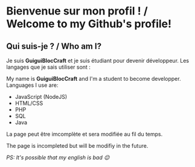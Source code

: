 # Bienvenue sur mon profil ! / Welcome to my Github's profile!

## Qui suis-je ? / Who am I?

Je suis **GuiguiBlocCraft** et je suis étudiant pour devenir développeur. Les langages que je sais utiliser sont :

My name is **GuiguiBlocCraft** and I'm a student to become developper. Languages I use are:

- JavaScript (NodeJS)
- HTML/CSS
- PHP
- SQL
- Java

La page peut être imcomplète et sera modifiée au fil du temps.

The page is incompleted but will be modifiy in the future.

*PS: It's possible that my english is bad 😌*
